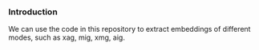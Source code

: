 ### Introduction
We can use the code in this repository to extract embeddings of different modes, such as xag, mig, xmg, aig.
